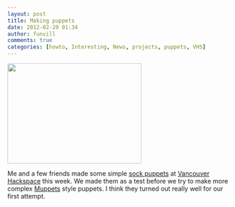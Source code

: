 ```yaml
---
layout: post
title: Making puppets
date: 2012-02-20 01:34
author: funvill
comments: true
categories: [howto, Interesting, News, projects, puppets, VHS]
---
```

<a href="http://www.abluestar.com/blog/wp-content/uploads/2012/02/puppets07.jpg"><img class="size-medium wp-image-2737 aligncenter" title="puppets07" src="http://www.abluestar.com/blog/wp-content/uploads/2012/02/puppets07-300x225.jpg" alt="" width="300" height="225" /></a>

Me and a few friends made some simple <a href="http://en.wikipedia.org/wiki/Sock_puppet">sock puppets</a> at <a href="http://vancouver.hackspace.ca/wp/">Vancouver Hackspace</a> this week. We made them as a test before we try to make more complex <a href="http://en.wikipedia.org/wiki/The_Muppets">Muppets</a> style puppets. I think they turned out really well for our first attempt.
